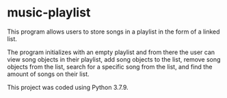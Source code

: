 # music-playlist
 
This program allows users to store songs in a playlist in the form of a linked list.

The program initializes with an empty playlist and from there the user can view song objects in their playlist, add song objects to the list, remove song objects from the list, search for a specific song from the list, and find the amount of songs on their list.

This project was coded using Python 3.7.9.